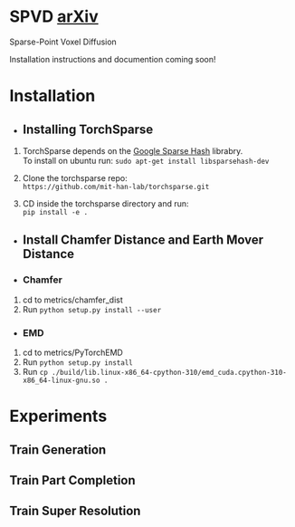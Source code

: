 # SPVD [arXiv](https://arxiv.org/abs/2408.06145)
Sparse-Point Voxel Diffusion

Installation instructions and documention coming soon! 


# Installation

- ## Installing TorchSparse
1. TorchSparse depends on the [Google Sparse Hash](https://github.com/sparsehash/sparsehash.git) librabry.\
   To install on ubuntu run:
   `sudo apt-get install libsparsehash-dev`

2. Clone the torchsparse repo:\
   `https://github.com/mit-han-lab/torchsparse.git`

3. CD inside the torchsparse directory and run:\
    `pip install -e .`


- ## Install Chamfer Distance and Earth Mover Distance

- ### Chamfer 
1. cd to metrics/chamfer_dist 
2. Run `python setup.py install --user`

- ### EMD
1. cd to metrics/PyTorchEMD
2. Run `python setup.py install`
3. Run `cp ./build/lib.linux-x86_64-cpython-310/emd_cuda.cpython-310-x86_64-linux-gnu.so .`


# Experiments
## Train Generation

## Train Part Completion

## Train Super Resolution
